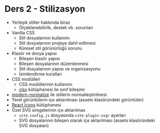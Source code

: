 # Ders 2 - Stilizasyon

- Yerleşik stiller hakkında biraz
  - Ölçeklenebilirlik, destek vb. sorunları
- Vanilla CSS 
  - Stil dosyalarının kullanımı
  - Stil dosyalarının projeye dahil edilmesi
  - Küresel stil görünürlüğü sorunu
- Klasör ve dosya yapısı
  - Bileşen klasör yapısı
  - Bileşen dosyalarının düzenlenmesi
  - Stil dosyalarının yapısı ve organizasyonu
  - İsimlendirme kuralları
- CSS modülleri
  - CSS modüllerinin kullanımı
  - [clsx](https://www.npmjs.com/package/clsx) kütüphanesi ile sınıf bileşimi
- [modern-normalize](https://www.npmjs.com/package/modern-normalize) ile stillerin normalleştirilmesi
- Yerel görüntülerin içe aktarılması (assets klasöründeki görüntüler)
- [React Icons](https://react-icons.github.io/react-icons/) kütüphanesi
- Özel SVG simgelerinin içe aktarılmas
  - `vite.config.js` dosyasında `vite-plugin-svgr` ayarları
  - SVG dosyalarının bileşen olarak içe aktarılması (assets klasöründeki SVG dosyaları)
